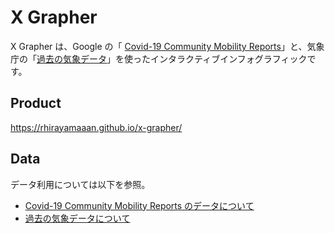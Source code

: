 # X Grapher

X Grapher は、Google の「
[Covid-19 Community Mobility Reports](https://www.google.com/covid19/mobility/)」と、気象庁の「[過去の気象データ](https://www.data.jma.go.jp/gmd/risk/obsdl/index.php)」を使ったインタラクティブインフォグラフィックです。

## Product

https://rhirayamaaan.github.io/x-grapher/

## Data

データ利用については以下を参照。

- [Covid-19 Community Mobility Reports のデータについて](./data/Google/Covid-19CommunityMobilityReports/README.md)
- [過去の気象データについて](./data/JapanMeteorologicalAgency/README.md)
